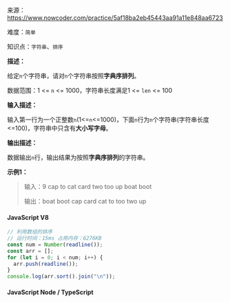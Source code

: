 来源：<https://www.nowcoder.com/practice/5af18ba2eb45443aa91a11e848aa6723>

难度：`简单`

知识点：`字符串`、`排序`

**描述：**

给定`n`个字符串，请对`n`个字符串按照**字典序排列**。

数据范围：1 <= `n` <= 1000，字符串长度满足1 <= `len` <= 100

**输入描述：**

输入第一行为一个正整数`n`(1<=`n`<=1000)，下面`n`行为`n`个字符串(字符串长度<=100)，字符串中只含有**大小写字母**。

**输出描述：**

数据输出`n`行，输出结果为按照**字典序排列**的字符串。

**示例1：**

> 输入：9
cap
to
cat
card
two
too
up
boat
boot
>
> 输出：boat
boot
cap
card
cat
to
too
two
up

<!-- tabs:start -->

#### **JavaScript V8**

```javascript
// 利用数组的排序
// 运行时间：15ms 占用内存：6276KB
const num = Number(readline());
const arr = [];
for (let i = 0; i < num; i++) {
  arr.push(readline());
}
console.log(arr.sort().join("\n"));
```

#### **JavaScript Node / TypeScript**

```javascript

```

<!-- tabs:end -->

